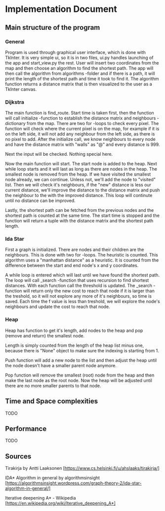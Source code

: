 # Implementation Document

## Main structure of the program

### General

Program is used through graphical user interface, which is done with TkInter. It is very simple ui, so it is in two files, ui.py handles launching of the app and start_view.py the rest. User will insert two coordinates from the map and then choose an algorithm to find the shortest path. The app will then call the algorithm from algorithms -folder and if there is a path, it will print the length of the shortest path and time it took to find it. The algorithm function returns a distance matrix that is then visualized to the user as a TkInter canvas.

### Dijkstra

The main function is find_route. Start time is taken first, then the function will call initialize -function to establish the distance matrix and neighbours -dictionary from the map. There are two for -loops to check every pixel. The function will check where the current pixel is on the map, for example if it is on the left side, it will not add any neighbour from the left side, as there is no pixel to add. After the initialize call, we know neighbours to every node and have the distance matrix with "walls" as "@" and every distance is 999.

Next the input will be checked. Nothing special here.

Now the main function will start. The start node is added to the heap. Next while loop starts and it will last as long as there are nodes in the heap. The smallest node is removed from the heap. If we have visited the smallest node already, we can continue. Unless not, we'll add the node to "visited" list. Then we will check it's neighbours, if the "new" distance is less our current distance, we'll improve the distance to the distance matrix and push the neighbour to the with the improved distance. This loop will continute until no distance can be improved.

Lastly, the shortest path can be fetched from the previous nodes and the shortest path is counted at the same time. The start time is stopped and the function will return a tuple with the distance matrix and the shortest path length.

### Ida Star

First a graph is initialized. There are nodes and their children are the neighbours. This is done with two for -loops. The heuristic is counted. This algorithm uses a "manhattan distance" as a heuristic. It is counted from the difference between the start and end node's x and y coordinates. 

A while loop is entered which will last until we have found the shortest path. The loop will call _search -function that uses recursion to find shortest distances. With each function call the threshold is updated. The _search -function will return only the new cost to reach that node if it is larger than the treshold, so it will not explore any more of it's neighbours, so time is saved. Each time the f value is less than treshold, we will explore the node's neighbours and update the cost to reach that node. 

### Heap

Heap has function to get it's length, add nodes to the heap and pop (remove and return) the smallest node.

Length is simply counted from the length of the heap list minus one, because there is "None" object to make sure the indexing is starting from 1.

Push function will add a new node to the list and then adjust the heap until the node doesn't have a smaller parent node anymore.

Pop function will remove the smallest (root) node from the heap and then make the last node as the root node. Now the heap will be adjusted until there are no more smaller parents to that node.

## Time and Space complexities
TODO

## Performance

TODO



## Sources

Tirakirja by Antti Laaksonen [https://www.cs.helsinki.fi/u/ahslaaks/tirakirja/]

IDA* Algorithm in general by algorithmsinsight [https://algorithmsinsight.wordpress.com/graph-theory-2/ida-star-algorithm-in-general/]

Iterative deepening A* - Wikipedia [https://en.wikipedia.org/wiki/Iterative_deepening_A*]